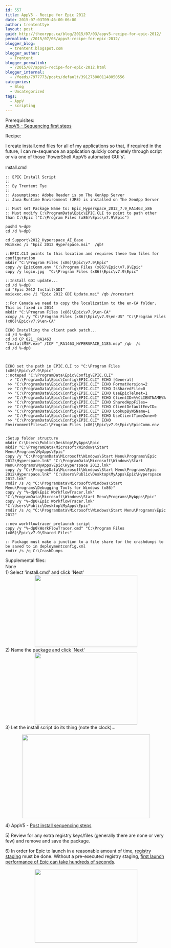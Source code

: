 ```yaml
---
id: 557
title: AppV5 - Recipe for Epic 2012
date: 2015-07-03T09:46:00-06:00
author: trententtye
layout: post
guid: http://theorypc.ca/blog/2015/07/03/appv5-recipe-for-epic-2012/
permalink: /2015/07/03/appv5-recipe-for-epic-2012/
blogger_blog:
  - trentent.blogspot.com
blogger_author:
  - Trentent
blogger_permalink:
  - /2015/07/appv5-recipe-for-epic-2012.html
blogger_internal:
  - /feeds/7977773/posts/default/3912730001148050556
categories:
  - Blog
  - Uncategorized
tags:
  - AppV
  - scripting
---
```

Prerequisites:  
[AppV5 - Sequencing first steps](http://trentent.blogspot.ca/2015/07/appv5-sequencing-first-steps.html)

Recipe:

I create install.cmd files for all of my applications so that, if required in the future, I can re-sequence an application quickly completely through script or via one of those 'PowerShell AppV5 automated GUI's'.

<span style="font-family: Helvetica Neue, Arial, Helvetica, sans-serif;">install.cmd</span>

```shell
:: EPIC Install Script
::
:: By Trentent Tye
::
:: Assumptions: Adobe Reader is on The XenApp Server
:: Java Runtime Environment (JRE) is installed on The XenApp Server
 
:: Must set Package Name to: Epic_Hyperspace_2012_7.9_RA1463_x86
:: Must modify C:\ProgramData\Epic\EPIC.CLI to point to path other than C:\Epic ("C:\Program Files (x86)\Epic\v7.9\Epic")
 
pushd %~dp0
cd /d %~dp0
 
cd Support\2012_Hyperspace_AI_Base
MsiExec /i "Epic 2012 Hyperspace.msi"  /qb!
 
::EPIC.CLI points to this location and requires these two files for configuration
mkdir "C:\Program Files (x86)\Epic\v7.9\Epic"
copy /y EpicComm.env "C:\Program Files (x86)\Epic\v7.9\Epic"
copy /y login.jpg  "C:\Program Files (x86)\Epic\v7.9\Epic"
 
::Install GDI update...
cd /d %~dp0
cd "Epic 2012 Install\GDI"
msiexec.exe /i "Epic 2012 GDI Update.msi" /qb /norestart
 
::For Canada we need to copy the localization to the en-CA folder.  This is fixed in 2014
mkdir "C:\Program Files (x86)\Epic\v7.9\en-CA"
xcopy /s /y "C:\Program Files (x86)\Epic\v7.9\en-US" "C:\Program Files (x86)\Epic\v7.9\en-CA"
 
ECHO Installing the client pack patch...
cd /d %~dp0
cd /d CP_021__RA1463
"InstallMSP.exe" /ICP "_RA1463_HYPERSPACE_1185.msp" /qb  /s
cd /d %~dp0
 
 
 
ECHO set the path in EPIC.CLI to "C:\Program Files (x86)\Epic\v7.9\Epic"
::notepad "C:\ProgramData\Epic\Config\EPIC.CLI"
  > "C:\ProgramData\Epic\Config\EPIC.CLI" ECHO [General]
 >> "C:\ProgramData\Epic\Config\EPIC.CLI" ECHO FormatVersion=2
 >> "C:\ProgramData\Epic\Config\EPIC.CLI" ECHO IsSharedFile=0
 >> "C:\ProgramData\Epic\Config\EPIC.CLI" ECHO UseEpicTelnet=1
 >> "C:\ProgramData\Epic\Config\EPIC.CLI" ECHO ClientID=%%CLIENTNAME%%
 >> "C:\ProgramData\Epic\Config\EPIC.CLI" ECHO SharedAppFiles=
 >> "C:\ProgramData\Epic\Config\EPIC.CLI" ECHO ClientDefaultEnvID=
 >> "C:\ProgramData\Epic\Config\EPIC.CLI" ECHO LookupByWSName=1
 >> "C:\ProgramData\Epic\Config\EPIC.CLI" ECHO UseClientTimeZone=0
 >> "C:\ProgramData\Epic\Config\EPIC.CLI" ECHO EnvironmentFiles=C:\Program Files (x86)\Epic\v7.9\Epic\EpicComm.env
 
 
:Setup folder structure
mkdir C:\Users\Public\Desktop\MyApps\Epic
mkdir "C:\ProgramData\Microsoft\Windows\Start Menu\Programs\MyApps\Epic"
copy /y "C:\ProgramData\Microsoft\Windows\Start Menu\Programs\Epic 2012\Hyperspace.lnk" "C:\ProgramData\Microsoft\Windows\Start Menu\Programs\MyApps\Epic\Hyperspace 2012.lnk"
copy /y "C:\ProgramData\Microsoft\Windows\Start Menu\Programs\Epic 2012\Hyperspace.lnk" "C:\Users\Public\Desktop\MyApps\Epic\Hyperspace 2012.lnk"
rmdir /s /q "C:\ProgramData\Microsoft\Windows\Start Menu\Programs\Debugging Tools for Windows (x86)"
copy /y "%~dp0\Epic WorkflowTracer.lnk" "C:\ProgramData\Microsoft\Windows\Start Menu\Programs\MyApps\Epic"
copy /y "%~dp0\Epic WorkflowTracer.lnk" "C:\Users\Public\Desktop\MyApps\Epic"
rmdir /s /q "C:\ProgramData\Microsoft\Windows\Start Menu\Programs\Epic 2012"
 
::new workflowtracer prelaunch script
copy /y "%~dp0\WorkFlowTracer.cmd" "C:\Program Files (x86)\Epic\v7.9\Shared Files"
 
:: Package must make a junction to a file share for the crashdumps to be saved to in deploymentconfig.xml
rmdir /s /q C:\CrashDumps
```

<div>
</div>

<div>
  Supplemental files:
</div>

<div>
</div>

<div>
  <span style="font-family: Helvetica Neue, Arial, Helvetica, sans-serif;">None</span>
</div>

<div>
  <span style="font-family: 'Courier New', Courier, monospace; font-size: x-small;"> </span>
</div>

<div>
  <span style="font-family: 'Courier New', Courier, monospace; font-size: x-small;"> </span>
</div>

<div>
  1) Select 'install.cmd' and click 'Next'
</div>

<div style="clear: both; text-align: center;">
  <a style="margin-left: 1em; margin-right: 1em;" href="http://1.bp.blogspot.com/-Ji_uGW-m8oA/VZYrDQq7OzI/AAAAAAAAA3E/_4-YtJzgyBk/s1600/20.PNG"><img src="http://1.bp.blogspot.com/-Ji_uGW-m8oA/VZYrDQq7OzI/AAAAAAAAA3E/_4-YtJzgyBk/s320/20.PNG" width="320" height="224" border="0" /></a>
</div>

<div>
</div>

<div>
  2) Name the package and click 'Next'
</div>

<div style="clear: both; text-align: center;">
  <a style="margin-left: 1em; margin-right: 1em;" href="http://4.bp.blogspot.com/-m9p5P4o8LxI/VZYrQx4SZXI/AAAAAAAAA3M/q9EZ6JOj_Nc/s1600/21.PNG"><img src="http://4.bp.blogspot.com/-m9p5P4o8LxI/VZYrQx4SZXI/AAAAAAAAA3M/q9EZ6JOj_Nc/s320/21.PNG" width="320" height="224" border="0" /></a>
</div>

<div>
  3) Let the install script do its thing (note the clock)...</p> 
  
  <div style="clear: both; text-align: center;">
    <a style="margin-left: 1em; margin-right: 1em;" href="http://4.bp.blogspot.com/-Lx3khFd2wLY/VZbXSQknttI/AAAAAAAAA5g/gXoc2MWvPlA/s1600/Epic_Install.cmd.gif"><img src="http://4.bp.blogspot.com/-Lx3khFd2wLY/VZbXSQknttI/AAAAAAAAA5g/gXoc2MWvPlA/s400/Epic_Install.cmd.gif" width="400" height="260" border="0" /></a>
  </div>
  
  <div style="clear: both; text-align: center;">
  </div>
  
  <p>
    4) AppV5 - <a href="http://trentent.blogspot.com/2015/07/appv5-post-install-sequencing-steps.html">Post install sequencing steps</a>
  </p>
  
  <p>
    5) Review for any extra registry keys/files (generally there are none or very few) and remove and save the package.
  </p>
  
  <p>
    6) In order for Epic to launch in a reasonable amount of time, <a href="http://trentent.blogspot.ca/2014/12/appv5-and-measuring-registrystaging.html">registry staging</a> must be done.  Without a pre-executed registry staging, <a href="https://social.technet.microsoft.com/Forums/en-US/44944302-d8f3-4df1-b104-9c63345f88e0/poor-first-launch-performance-with-appv-5?forum=mdopappv">first launch performance of Epic can take hundreds of seconds</a>.
  </p>
  
  <div style="clear: both; text-align: center;">
    <a style="margin-left: 1em; margin-right: 1em;" href="http://1.bp.blogspot.com/-EA921bBVc8o/VGqHizuYk_I/AAAAAAAAAnc/WFK5QLZBa9s/s1600/2ndlaunch.gif"><img src="http://1.bp.blogspot.com/-EA921bBVc8o/VGqHizuYk_I/AAAAAAAAAnc/WFK5QLZBa9s/s1600/2ndlaunch.gif" width="320" height="229" border="0" /></a>
  </div>
</div>

<!-- AddThis Advanced Settings generic via filter on the_content -->

<!-- AddThis Share Buttons generic via filter on the_content -->